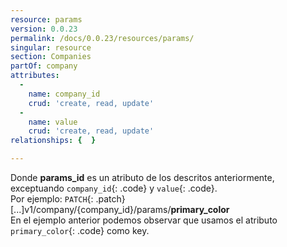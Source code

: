 ```yaml
---
resource: params
version: 0.0.23
permalink: /docs/0.0.23/resources/params/
singular: resource
section: Companies
partOf: company
attributes:
  -
    name: company_id
    crud: 'create, read, update'
  -
    name: value
    crud: 'create, read, update'
relationships: {  }

---
```


Donde **params_id** es un atributo de los descritos anteriormente, exceptuando `company_id`{: .code} y `value`{: .code}.  
Por ejemplo:  `PATCH`{: .patch} [...]v1/company/{company_id}/params/**primary_color**  
En el ejemplo anterior podemos observar que usamos el atributo `primary_color`{: .code} como key.
